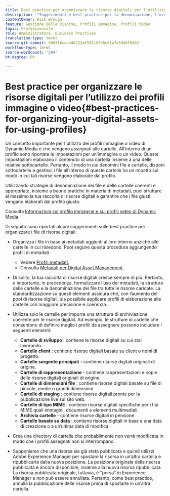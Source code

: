 ```yaml
---
title: Best practice per organizzare le risorse digitali per l’utilizzo dei profili immagine o video di Dynamic Media
description: '"Suggerimenti e best practice per la denominazione, l’organizzazione e la gestione dei file di immagini e delle risorse video di Dynamic Media."'
contentOwner: Rick Brough
feature: Gestione Delle Risorse, Profili Immagine, Profili Video
topic: Professionista
role: Amministratore, Business Practices
translation-type: tm+mt
source-git-commit: 8093f6cec446223af58515fd8c91afa5940f9402
workflow-type: tm+mt
source-wordcount: '504'
ht-degree: 0%

---
```



# Best practice per organizzare le risorse digitali per l’utilizzo dei profili immagine o video{#best-practices-for-organizing-your-digital-assets-for-using-profiles}

Un concetto importante per l&#39;utilizzo dei profili immagine o video di Dynamic Media è che vengono assegnati alle cartelle. All’interno di un profilo sono riportate le impostazioni per un’immagine o un video. Queste impostazioni elaborano il contenuto di una cartella insieme a una delle relative sottocartelle. Pertanto, il modo in cui denomini file e cartelle, disponi sottocartelle e gestisci i file all’interno di queste cartelle ha un impatto sul modo in cui tali risorse vengono elaborate dal profilo.

Utilizzando strategie di denominazione dei file e delle cartelle coerenti e appropriate, insieme a buone pratiche in materia di metadati, puoi sfruttare al massimo la tua raccolta di risorse digitali e garantire che i file giusti vengano elaborati dal profilo giusto.

Consulta [Informazioni sul profilo immagine e sui profili video di Dynamic Media](about-image-video-profiles.md).

Di seguito sono riportati alcuni suggerimenti sulle best practice per organizzare i file di risorse digitali.

* Organizza i file in base ai metadati aggiunti al loro interno anziché alle cartelle in cui risiedono. Puoi seguire questa procedura aggiungendo profili di metadati.

   * Vedere [Profili metadati.](/help/assets/metadata-profiles.md)
   * Consulta [Metadati per Digital Asset Management](/help/assets/manage-metadata.md).

* Di solito, la tua raccolta di risorse digitali cresce sempre di più. Pertanto, è importante, in precedenza, formalizzare l’uso dei metadati, la struttura delle cartelle e la denominazione dei file tra tutte le risorse caricate. La standardizzazione su questi elementi assicura che, con l’aumento del pool di risorse digitali, sia possibile applicare profili di elaborazione alle cartelle con maggiore precisione e coerenza.
* Utilizza solo le cartelle per imporre una struttura di archiviazione coerente per le risorse digitali. Ad esempio, le strutture di cartelle che consentono di definire meglio i profili da assegnare possono includere i seguenti elementi:

   * **Cartelle di sviluppo** : contiene le risorse digitali su cui stai lavorando.
   * **Cartelle client** : contiene risorse digitali basate su client o nomi di progetto.
   * **Cartelle sorgente principali**  - contiene risorse digitali originali di origine.
   * **Cartelle di rappresentazione**  - contiene rappresentazioni e copie delle risorse digitali originali di origine.
   * **Cartelle di dimensioni file** : contiene risorse digitali basate su file di piccole, medie o grandi dimensioni.
   * **Cartelle di staging** : contiene risorse digitali pronte per la pubblicazione live sul sito web.
   * **Cartelle di tipo MIME** : contiene risorse digitali specifiche per i tipi MIME quali immagini, documenti e elementi multimediali.
   * **Archivia cartelle**  - contiene risorse digitali in pensione.
   * **Cartelle basate su data** : contiene risorse digitali in base a una data di creazione o a un’ultima data di modifica.

* Crea una directory di cartelle che probabilmente non verrà modificata in modo che i profili assegnati non si interrompano.
* Supponiamo che una risorsa sia già stata pubblicata e quindi utilizzi Adobe Experience Manager per spostare la risorsa in un’altra cartella e ripubblicarla dalla nuova posizione. La posizione originale della risorsa pubblicata è ancora disponibile, insieme alla nuova risorsa ripubblicata. La risorsa pubblicata originale, tuttavia, è &quot;persa&quot; in Experience Manager e non può essere annullata. Pertanto, come best practice, annulla la pubblicazione delle risorse prima di spostarle in un’altra cartella.

